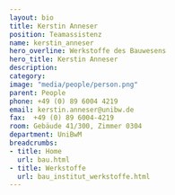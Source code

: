 ```yaml
---
layout: bio
title: Kerstin Anneser
position: Teamassistenz
name: kerstin_anneser
hero_overline: Werkstoffe des Bauwesens
hero_title: Kerstin Anneser
description: 
category: 
image: "media/people/person.png"
parent: People
phone: +49 (0) 89 6004 4219
email: kerstin.anneser@unibw.de
fax:  +49 (0) 89 6004-4219
room: Gebäude 41/300, Zimmer 0304
department: UniBwM
breadcrumbs:
- title: Home
  url: bau.html
- title: Werkstoffe
  url: bau_institut_werkstoffe.html
---
```



